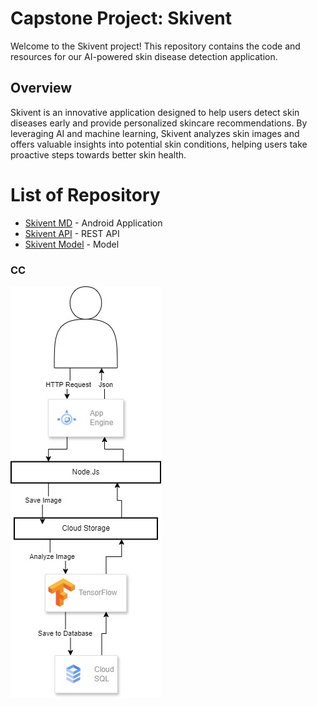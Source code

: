 # Capstone Project: Skivent

Welcome to the Skivent project! This repository contains the code and resources for our AI-powered skin disease detection application.

## Overview

Skivent is an innovative application designed to help users detect skin diseases early and provide personalized skincare recommendations. By leveraging AI and machine learning, Skivent analyzes skin images and offers valuable insights into potential skin conditions, helping users take proactive steps towards better skin health.

# List of Repository
- [Skivent MD](https://github.com/Arkandrvesh/Capstone-Project/tree/MD) - Android Application
- [Skivent API](https://github.com/Arkandrvesh/Capstone-Project/tree/CC) - REST API
- [Skivent Model](https://github.com/Arkandrvesh/Capstone-Project/tree/main/ML/Skivent/model) - Model


### CC
![diagram](https://github.com/Arkandrvesh/Capstone-Project/blob/main/asset/Capstone-Diagram.jpg)
